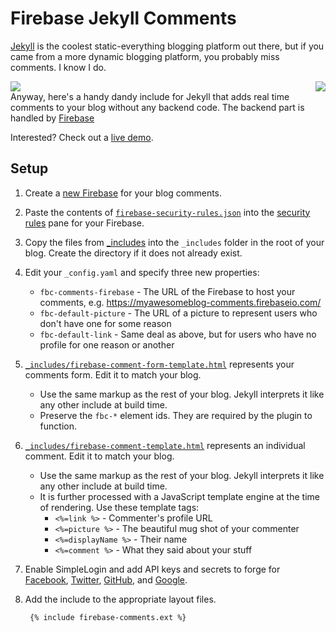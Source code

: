 Firebase Jekyll Comments
======================

[Jekyll](http://jekyllrb.com/) is the coolest static-everything blogging platform out there, but if you came from a more dynamic blogging platform, you probably miss comments. I know I do. 

<img style="float: left;" src="https://github.com/mimming/firebase-jekyll-comments/raw/master/docs/forever-alone.png">

<img style="float: right;" src="https://github.com/mimming/firebase-jekyll-comments/raw/master/docs/firebase-jekyll.png">

<div style="clear: both;">

Anyway, here's a handy dandy include for Jekyll that adds real time comments to your blog without any backend code. The backend part is handled by [Firebase](https://firebase.com)

Interested? Check out a [live demo](https://jekyll-commetns-demo.firebaseapp.com).

## Setup

1. Create a [new Firebase](https://www.firebase.com/account/) for your blog comments.
1. Paste the contents of [`firebase-security-rules.json`](firebase-security-rules.json) into the
   [security rules](https://www.firebase.com/docs/security/guide.html) pane for your Firebase.
1. Copy the files from [_includes](/mimming/firebase-blog-comments/tree/master/_includes) into the `_includes` folder in the root of your blog. Create the directory if it does not already exist.
2. Edit your `_config.yaml` and specify three new properties:
   - `fbc-comments-firebase` - The URL of the Firebase to host your comments, e.g. https://myawesomeblog-comments.firebaseio.com/
   - `fbc-default-picture` - The URL of a picture to represent users who don't have one for some reason
   - `fbc-default-link` - Same deal as above, but for users who have no profile for one reason or another
4. [`_includes/firebase-comment-form-template.html`](_includes/firebase-comment-form-template.html) represents your comments form. Edit it to match your blog.
   - Use the same markup as the rest of your blog. Jekyll interprets it like any other include at build time. 
   - Preserve the `fbc-*` element ids. They are required by the plugin to function.
5. [`_includes/firebase-comment-template.html`](includes/firebase-comment-template.html) represents an individual comment. Edit it to match your blog.
   - Use the same markup as the rest of your blog. Jekyll interprets it like any other include at build time.
   - It is further processed with a JavaScript template engine at the time of rendering. Use these template tags:
       - `<%=link %>` - Commenter's profile URL
       - `<%=picture %>` - The beautiful mug shot of your commenter
       - `<%=displayName %>` - Their name
       - `<%=comment %>` - What they said about your stuff
6. Enable SimpleLogin and add API keys and secrets to forge for [Facebook](https://www.firebase.com/docs/web/guide/simple-login/facebook.html), [Twitter](https://www.firebase.com/docs/web/guide/simple-login/twitter.html), [GitHub](https://www.firebase.com/docs/web/guide/simple-login/github.html), and [Google](https://www.firebase.com/docs/web/guide/simple-login/google.html).
7. Add the include to the appropriate layout files.

        {% include firebase-comments.ext %}
